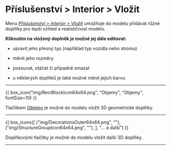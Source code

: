 
<h1>Příslušenství &gt; Interior &gt; Vložit</h1>

<p>
Menu <u><i>Příslušenství &gt; Interior &gt; Vložit</i></u> umožňuje do modelu přidávat různé doplňky pro lepší vzhled a realističnost modelu.</p>

<p>
<b>Kliknutím na vložený doplněk je možné jej dále editovat:</b></p>

<ul>
  <li><p>upravit jeho přesný typ (například typ vozidla nebo stromu)</p></li>
  <li><p>měnit jeho rozměry</p></li>
  <li><p>posouvat, otáčet či případně smazat</p></li>
  <li><p>u některých doplňků je také možné měnit jejich barvu</p></li>
</ul>

<hr class="main"> <!-- Vodorovná čára jako oddělovač sekce -->
    
{{ box_icon("img/RectBlockIcon64x64.png", "Objemy", "Objemy", fontSize=10) }}

<p>Tlačítkem <u>Objemy</u> je možné do modelu vložit 3D geometrické doplňky.</p>

<hr class="main"> <!-- Vodorovná čára jako oddělovač sekce -->

{{ box_icons([
  ("img/DecorationsOuter64x64.png", ""),
  ("img/StructureGroupIcon64x64.png", ""),
], "... a další") }}

<p>Doplňkovými tlačítky je možné do modelu vložit další 3D doplňky.</p>

<hr class="main"> <!-- Vodorovná čára jako oddělovač sekce -->

<!--{{ box_icon("img/MainInsert64x64.png", "Vložit", "Vložit", fontSize=10) }}

<p>Tlačítkem <u>Vložit</u> je možné do modelu vložit vybrané doplňky.</p>

<hr class="main"> <!-- Vodorovná čára jako oddělovač sekce -->

<!--{{ box_icon("img/TapeMeasureIcon64x64.png", "Měření", "Měření") }}

<p>Tlačítkem <u>Měření</u> je možné zkontrolovat rozměry modelu.</p>

<hr class="main"> <!-- Vodorovná čára jako oddělovač sekce -->

<!-- product: HiStruct Building Configurator -->


